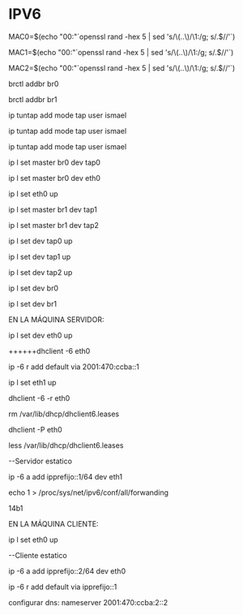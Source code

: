 # IPV6

MAC0=$(echo "00:"`openssl rand -hex 5 | sed 's/\(..\)/\1:/g; s/.$//'`)

MAC1=$(echo "00:"`openssl rand -hex 5 | sed 's/\(..\)/\1:/g; s/.$//'`)

MAC2=$(echo "00:"`openssl rand -hex 5 | sed 's/\(..\)/\1:/g; s/.$//'`)

brctl addbr br0

brctl addbr br1

ip tuntap add mode tap user ismael

ip tuntap add mode tap user ismael

ip tuntap add mode tap user ismael

ip l set master br0 dev tap0

ip l set master br0 dev eth0

ip l set eth0 up

ip l set master br1 dev tap1

ip l set master br1 dev tap2

ip l set dev tap0 up

ip l set dev tap1 up

ip l set dev tap2 up

ip l set dev br0

ip l set dev br1

EN LA MÁQUINA SERVIDOR:

ip l set dev eth0 up

++++++dhclient -6 eth0

ip -6 r add default via 2001:470:ccba::1

ip l set eth1 up

dhclient -6 -r eth0

rm /var/lib/dhcp/dhclient6.leases

dhclient -P eth0

less /var/lib/dhcp/dhclient6.leases

--Servidor estatico

ip -6 a add ipprefijo::1/64 dev eth1

echo 1 > /proc/sys/net/ipv6/conf/all/forwanding

14b1

EN LA MÁQUINA CLIENTE:

ip l set eth0 up

--Cliente estatico

ip -6 a add ipprefijo::2/64 dev eth0

ip -6 r add default via ipprefijo::1

configurar dns:
	nameserver 2001:470:ccba:2::2

